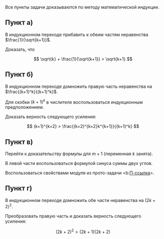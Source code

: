 Все пункты задачи доказываются по методу математической индукции.

## Пункт а)

В индукционном переходе прибавить к обеим частям неравенства $\frac{1}{\sqrt{k+1}}$.

Доказать, что

$$ \sqrt{k} + \frac{1}{\sqrt{k+1}} > \sqrt{k+1} $$

## Пункт б)

В индукционном переходе домножить правую часть неравенства на $\frac{(k+1)^k}{(k+1)^k}$.

Для скобки $(k+1)^k$ в числителе воспользоваться индукционным предположением.

Доказать верность следующего усиления:

$$ (k+1)^{k+2} > \frac{(k+2)^{k+2}k^{k+1}}{(k+1)^k} $$

## Пункт в)

Перейти к доказательству формулы для $m+1$ (переменная $k$ занята).

В левой части воспользоваться формулой синуса суммы двух углов.

Воспользоваться свойствами модуля из прото-задачи <b:[П-ссылка](advanced/proto/common/abs)>.

## Пункт г)

В индукционном переходе домножить обе части неравенства на $(2k+2)^2$.

Преобразовать правую часть и доказать верность следующего усиления:

$$ (2k+2)^2 > (2k+1)(2k+2) $$